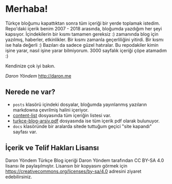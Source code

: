 # Merhaba!

Türkçe bloğumu kapattıktan sonra tüm içeriği bir yerde toplamak istedim. Repo'daki içerik benim 2007 - 2018 arasında, bloğumda yazdığım her şeyi kapsıyor. İçindekilerin bir kısmı tamamen gereksiz :) zamanında blog için yazılmış, haberler, etkinlikler. Bir kısmı zamanla geçerliliğini yitirdi. Bir kısmı ise hala değerli :) Bazıları da sadece güzel hatıralar. Bu repodakiler kimin işine yarar, nasıl işine yarar bilmiyorum. 3000 sayfalık içeriği çöpe atamadım :)

Kendinize çok iyi bakın. 

*Daron Yöndem*
http://daron.me

## Nerede ne var?

- `posts` klasörü içindeki dosyalar, bloğumda yayınlanmış yazıların markdowna çevrilmiş halini içeriyor.
- [content-list](content-list.md) dosyasında tüm içeriğin listesi var.
- [turkce-blog-arsiv.pdf](turkce-blog-arsiv.pdf) dosyasında ise tüm içerik pdf olarak bulunuyor.
- `docs` klasöründe bir aralarda sitede tuttuğum geçici "site kapandı" sayfası var.

## İçerik ve Telif Hakları Lisansı

Daron Yöndem Türkçe Blog içeriği Daron Yöndem tarafından CC BY-SA 4.0 lisansı ile paylaşılmıştır. Lisansın bir kopyasını görmek için https://creativecommons.org/licenses/by-sa/4.0 adresini ziyaret edebilirsiniz.